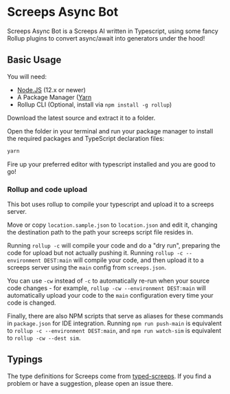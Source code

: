 # Screeps Async Bot

Screeps Async Bot is a Screeps AI written in Typescript, using some fancy Rollup plugins to convert async/await into generators under the hood!

## Basic Usage

You will need:

- [Node.JS](https://nodejs.org/en/download) (12.x or newer)
- A Package Manager ([Yarn](https://yarnpkg.com/en/docs/getting-started)
- Rollup CLI (Optional, install via `npm install -g rollup`)

Download the latest source and extract it to a folder.

Open the folder in your terminal and run your package manager to install the required packages and TypeScript declaration files:

```bash
yarn
```

Fire up your preferred editor with typescript installed and you are good to go!

### Rollup and code upload

This bot uses rollup to compile your typescript and upload it to a screeps server.

Move or copy `location.sample.json` to `location.json` and edit it, changing the destination path to the path your screeps script file resides in.

Running `rollup -c` will compile your code and do a "dry run", preparing the code for upload but not actually pushing it. Running `rollup -c --environment DEST:main` will compile your code, and then upload it to a screeps server using the `main` config from `screeps.json`.

You can use `-cw` instead of `-c` to automatically re-run when your source code changes - for example, `rollup -cw --environment DEST:main` will automatically upload your code to the `main` configuration every time your code is changed.

Finally, there are also NPM scripts that serve as aliases for these commands in `package.json` for IDE integration. Running `npm run push-main` is equivalent to `rollup -c --environment DEST:main`, and `npm run watch-sim` is equivalent to `rollup -cw --dest sim`.

## Typings

The type definitions for Screeps come from [typed-screeps](https://github.com/screepers/typed-screeps). If you find a problem or have a suggestion, please open an issue there.
